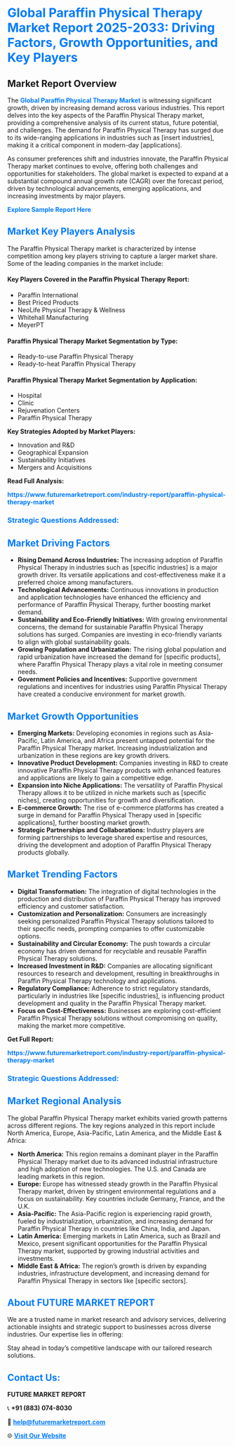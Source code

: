 <h1 style="color: #007BFF;">Global Paraffin Physical Therapy Market Report 2025-2033: Driving Factors, Growth Opportunities, and Key Players</h1>

<section id="overview">
<h2>Market Report Overview</h2>
<p>The <a href="https://www.futuremarketreport.com/industry-report/paraffin-physical-therapy-market" style="color: #007BFF; text-decoration: none;"><strong>Global Paraffin Physical Therapy Market</strong></a> is witnessing significant growth, driven by increasing demand across various industries. This report delves into the key aspects of the Paraffin Physical Therapy market, providing a comprehensive analysis of its current status, future potential, and challenges. The demand for Paraffin Physical Therapy has surged due to its wide-ranging applications in industries such as [insert industries], making it a critical component in modern-day [applications].</p>
<p>As consumer preferences shift and industries innovate, the Paraffin Physical Therapy market continues to evolve, offering both challenges and opportunities for stakeholders. The global market is expected to expand at a substantial compound annual growth rate (CAGR) over the forecast period, driven by technological advancements, emerging applications, and increasing investments by major players.</p>
</section>

<section id="overview">
<p><a href="https://www.futuremarketreport.com/request-sample/reportId=127337" style="color: #007BFF; text-decoration: none;"><strong>Explore Sample Report Here</strong></a></p>
</section>

<section id="key-players">
<h2 style="color: #007BFF;">Market Key Players Analysis</h2>
<p>The Paraffin Physical Therapy market is characterized by intense competition among key players striving to capture a larger market share. Some of the leading companies in the market include:</p>
<h4>Key Players Covered in the Paraffin Physical Therapy Report:</h4>
<ul><li>Paraffin International</li><li>Best Priced Products</li><li>NeoLife Physical Therapy &amp; Wellness</li><li>Whitehall Manufacturing</li><li>MeyerPT</li></ul>
<h4>Paraffin Physical Therapy Market Segmentation by Type:</h4>
<ul><li>Ready-to-use Paraffin Physical Therapy</li><li>Ready-to-heat Paraffin Physical Therapy</li></ul>

<h4>Paraffin Physical Therapy Market Segmentation by Application:</h4>
<ul><li>Hospital</li><li>Clinic</li><li>Rejuvenation Centers</li><li>Paraffin Physical Therapy</li></ul>
<p><strong>Key Strategies Adopted by Market Players:</strong></p>
<ul>
<li>Innovation and R&D</li>
<li>Geographical Expansion</li>
<li>Sustainability Initiatives</li>
<li>Mergers and Acquisitions</li>
</ul>
</section>

<section>
<p><strong>Read Full Analysis: </strong></p><a href="https://www.futuremarketreport.com/industry-report/paraffin-physical-therapy-market" style="color: #007BFF; text-decoration: none;"><strong>https://www.futuremarketreport.com/industry-report/paraffin-physical-therapy-market</strong></a>
<h3 style="color: #007BFF;">Strategic Questions Addressed:</h3>
</section>

<section id="driving-factors">
<h2 style="color: #007BFF;">Market Driving Factors</h2>
<ul>
<li><strong>Rising Demand Across Industries:</strong> The increasing adoption of Paraffin Physical Therapy in industries such as [specific industries] is a major growth driver. Its versatile applications and cost-effectiveness make it a preferred choice among manufacturers.</li>
<li><strong>Technological Advancements:</strong> Continuous innovations in production and application technologies have enhanced the efficiency and performance of Paraffin Physical Therapy, further boosting market demand.</li>
<li><strong>Sustainability and Eco-Friendly Initiatives:</strong> With growing environmental concerns, the demand for sustainable Paraffin Physical Therapy solutions has surged. Companies are investing in eco-friendly variants to align with global sustainability goals.</li>
<li><strong>Growing Population and Urbanization:</strong> The rising global population and rapid urbanization have increased the demand for [specific products], where Paraffin Physical Therapy plays a vital role in meeting consumer needs.</li>
<li><strong>Government Policies and Incentives:</strong> Supportive government regulations and incentives for industries using Paraffin Physical Therapy have created a conducive environment for market growth.</li>
</ul>
</section>

<section id="growth-opportunities">
<h2 style="color: #007BFF;">Market Growth Opportunities</h2>
<ul>
<li><strong>Emerging Markets:</strong> Developing economies in regions such as Asia-Pacific, Latin America, and Africa present untapped potential for the Paraffin Physical Therapy market. Increasing industrialization and urbanization in these regions are key growth drivers.</li>
<li><strong>Innovative Product Development:</strong> Companies investing in R&D to create innovative Paraffin Physical Therapy products with enhanced features and applications are likely to gain a competitive edge.</li>
<li><strong>Expansion into Niche Applications:</strong> The versatility of Paraffin Physical Therapy allows it to be utilized in niche markets such as [specific niches], creating opportunities for growth and diversification.</li>
<li><strong>E-commerce Growth:</strong> The rise of e-commerce platforms has created a surge in demand for Paraffin Physical Therapy used in [specific applications], further boosting market growth.</li>
<li><strong>Strategic Partnerships and Collaborations:</strong> Industry players are forming partnerships to leverage shared expertise and resources, driving the development and adoption of Paraffin Physical Therapy products globally.</li>
</ul>
</section>

<section id="trending-factors">
<h2 style="color: #007BFF;">Market Trending Factors</h2>
<ul>
<li><strong>Digital Transformation:</strong> The integration of digital technologies in the production and distribution of Paraffin Physical Therapy has improved efficiency and customer satisfaction.</li>
<li><strong>Customization and Personalization:</strong> Consumers are increasingly seeking personalized Paraffin Physical Therapy solutions tailored to their specific needs, prompting companies to offer customizable options.</li>
<li><strong>Sustainability and Circular Economy:</strong> The push towards a circular economy has driven demand for recyclable and reusable Paraffin Physical Therapy solutions.</li>
<li><strong>Increased Investment in R&D:</strong> Companies are allocating significant resources to research and development, resulting in breakthroughs in Paraffin Physical Therapy technology and applications.</li>
<li><strong>Regulatory Compliance:</strong> Adherence to strict regulatory standards, particularly in industries like [specific industries], is influencing product development and quality in the Paraffin Physical Therapy market.</li>
<li><strong>Focus on Cost-Effectiveness:</strong> Businesses are exploring cost-efficient Paraffin Physical Therapy solutions without compromising on quality, making the market more competitive.</li>
</ul>
</section>

<section>
<p><strong>Get Full Report: </strong></p><a href="https://www.futuremarketreport.com/industry-report/paraffin-physical-therapy-market" style="color: #007BFF; text-decoration: none;"><strong>https://www.futuremarketreport.com/industry-report/paraffin-physical-therapy-market</strong></a>
<h3 style="color: #007BFF;">Strategic Questions Addressed:</h3>
</section>


<section id="regional-analysis">
<h2 style="color: #007BFF;">Market Regional Analysis</h2>
<p>The global Paraffin Physical Therapy market exhibits varied growth patterns across different regions. The key regions analyzed in this report include North America, Europe, Asia-Pacific, Latin America, and the Middle East & Africa:</p>
<ul>
<li><strong>North America:</strong> This region remains a dominant player in the Paraffin Physical Therapy market due to its advanced industrial infrastructure and high adoption of new technologies. The U.S. and Canada are leading markets in this region.</li>
<li><strong>Europe:</strong> Europe has witnessed steady growth in the Paraffin Physical Therapy market, driven by stringent environmental regulations and a focus on sustainability. Key countries include Germany, France, and the U.K.</li>
<li><strong>Asia-Pacific:</strong> The Asia-Pacific region is experiencing rapid growth, fueled by industrialization, urbanization, and increasing demand for Paraffin Physical Therapy in countries like China, India, and Japan.</li>
<li><strong>Latin America:</strong> Emerging markets in Latin America, such as Brazil and Mexico, present significant opportunities for the Paraffin Physical Therapy market, supported by growing industrial activities and investments.</li>
<li><strong>Middle East & Africa:</strong> The region’s growth is driven by expanding industries, infrastructure development, and increasing demand for Paraffin Physical Therapy in sectors like [specific sectors].</li>
</ul>
</section>

<footer>
<h2 style="color: #007BFF;">About FUTURE MARKET REPORT</h2>
<p>We are a trusted name in market research and advisory services, delivering actionable insights and strategic support to businesses across diverse industries. Our expertise lies in offering:</p>

<p>Stay ahead in today’s competitive landscape with our tailored research solutions.</p>

<h2 style="color: #007BFF;">Contact Us:</h2>
<p><strong>FUTURE MARKET REPORT</strong></p>
<p>📞 <strong>+91 (883) 074-8030</strong></p>
<p>📧 <strong><a href="mailto:help@futuremarketreport.com" style="color: #007BFF;">help@futuremarketreport.com</a></strong></p>
<p>🌐 <strong><a href="https://www.futuremarketreport.com/" style="color: #007BFF;">Visit Our Website</a></strong></p>
</footer>